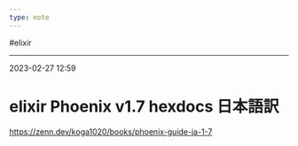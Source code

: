 ```yaml
---
type: note
---
```


#elixir

---
2023-02-27  12:59

# elixir   Phoenix v1.7 hexdocs 日本語訳

https://zenn.dev/koga1020/books/phoenix-guide-ja-1-7

